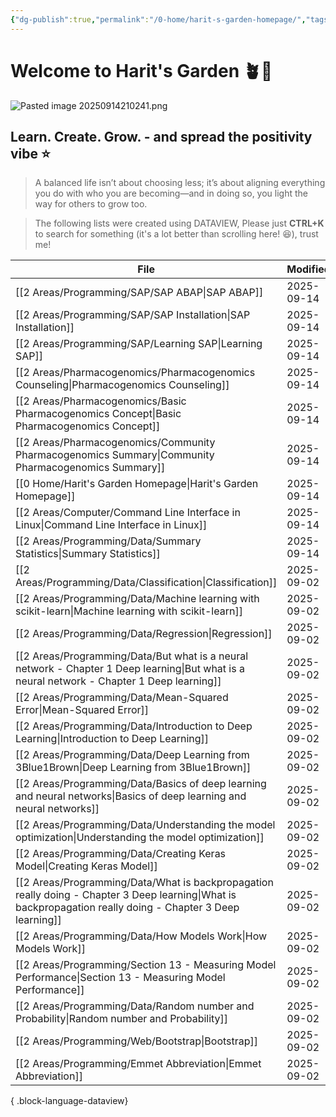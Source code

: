 ```yaml
---
{"dg-publish":true,"permalink":"/0-home/harit-s-garden-homepage/","tags":["gardenEntry"],"created":"2025-09-02T22:41:52.133+07:00","updated":"2025-09-14T21:09:54.909+07:00"}
---
```




# Welcome to Harit's Garden 🪴🌻
![Pasted image 20250914210241.png](/img/user/3%20Resources/Attachment/Pasted%20image%2020250914210241.png)
## **Learn. Create. Grow.** - and spread the positivity vibe ⭐
> A balanced life isn’t about choosing less; it’s about aligning everything you do with who you are becoming—and in doing so, you light the way for others to grow too.

> The following lists were created using DATAVIEW, Please just **CTRL+K** to search for something (it's a lot better than scrolling here! 😆), trust me!

| File                                                                                                                                                           | Modified   |
| -------------------------------------------------------------------------------------------------------------------------------------------------------------- | ---------- |
| [[2 Areas/Programming/SAP/SAP ABAP\|SAP ABAP]]                                                                                                              | 2025-09-14 |
| [[2 Areas/Programming/SAP/SAP Installation\|SAP Installation]]                                                                                              | 2025-09-14 |
| [[2 Areas/Programming/SAP/Learning SAP\|Learning SAP]]                                                                                                      | 2025-09-14 |
| [[2 Areas/Pharmacogenomics/Pharmacogenomics Counseling\|Pharmacogenomics Counseling]]                                                                       | 2025-09-14 |
| [[2 Areas/Pharmacogenomics/Basic Pharmacogenomics Concept\|Basic Pharmacogenomics Concept]]                                                                 | 2025-09-14 |
| [[2 Areas/Pharmacogenomics/Community Pharmacogenomics Summary\|Community Pharmacogenomics Summary]]                                                         | 2025-09-14 |
| [[0 Home/Harit's Garden Homepage\|Harit's Garden Homepage]]                                                                                                 | 2025-09-14 |
| [[2 Areas/Computer/Command Line Interface in Linux\|Command Line Interface in Linux]]                                                                       | 2025-09-14 |
| [[2 Areas/Programming/Data/Summary Statistics\|Summary Statistics]]                                                                                         | 2025-09-14 |
| [[2 Areas/Programming/Data/Classification\|Classification]]                                                                                                 | 2025-09-02 |
| [[2 Areas/Programming/Data/Machine learning with scikit-learn\|Machine learning with scikit-learn]]                                                         | 2025-09-02 |
| [[2 Areas/Programming/Data/Regression\|Regression]]                                                                                                         | 2025-09-02 |
| [[2 Areas/Programming/Data/But what is a neural network - Chapter 1 Deep learning\|But what is a neural network - Chapter 1 Deep learning]]                 | 2025-09-02 |
| [[2 Areas/Programming/Data/Mean-Squared Error\|Mean-Squared Error]]                                                                                         | 2025-09-02 |
| [[2 Areas/Programming/Data/Introduction to Deep Learning\|Introduction to Deep Learning]]                                                                   | 2025-09-02 |
| [[2 Areas/Programming/Data/Deep Learning from 3Blue1Brown\|Deep Learning from 3Blue1Brown]]                                                                 | 2025-09-02 |
| [[2 Areas/Programming/Data/Basics of deep learning and neural networks\|Basics of deep learning and neural networks]]                                       | 2025-09-02 |
| [[2 Areas/Programming/Data/Understanding the model optimization\|Understanding the model optimization]]                                                     | 2025-09-02 |
| [[2 Areas/Programming/Data/Creating Keras Model\|Creating Keras Model]]                                                                                     | 2025-09-02 |
| [[2 Areas/Programming/Data/What is backpropagation really doing - Chapter 3 Deep learning\|What is backpropagation really doing - Chapter 3 Deep learning]] | 2025-09-02 |
| [[2 Areas/Programming/Data/How Models Work\|How Models Work]]                                                                                               | 2025-09-02 |
| [[2 Areas/Programming/Section 13 - Measuring Model Performance\|Section 13 - Measuring Model Performance]]                                                  | 2025-09-02 |
| [[2 Areas/Programming/Data/Random number and Probability\|Random number and Probability]]                                                                   | 2025-09-02 |
| [[2 Areas/Programming/Web/Bootstrap\|Bootstrap]]                                                                                                            | 2025-09-02 |
| [[2 Areas/Programming/Emmet Abbreviation\|Emmet Abbreviation]]                                                                                              | 2025-09-02 |

{ .block-language-dataview}
